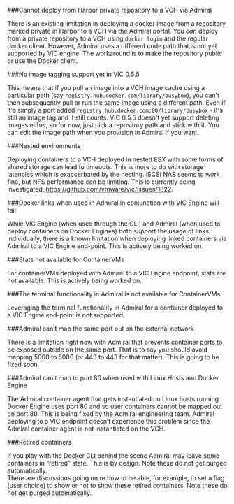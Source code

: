 ###Cannot deploy from Harbor private repository to a VCH via Admiral

There is an existing limitation in deploying a docker image from a repository marked private in Harbor to a VCH via the Admiral portal. You _can_ deploy from a private repository to a VCH using `docker login` and the regular docker client. However, Admiral uses a different code path that is not yet supported by VIC engine. The workaround is to make the repository public or use the Docker client.

###No image tagging support yet in VIC 0.5.5

This means that if you pull an image into a VCH image cache using a particular path (say `registry.hub.docker.com/library/busybox`), you can't then subsequently pull or run the same image using a different path. Even if it's simply a port added `registry.hub.docker.com:80/library/busybox` - it's still an image tag and it still counts. VIC 0.5.5 doesn't yet support deleting images either, so for now, just pick a repository path and stick with it. You can edit the image path when you provision in Admiral if you want.

###Nested environments

Deploying containers to a VCH deployed in nested ESX with some forms of shared storage can lead to timeouts. This is more to do with storage latencies which is exaccerbated by the nesting. iSCSI NAS seems to work fine, but NFS performance can be limiting. This is currently being investigated. https://github.com/vmware/vic/issues/1822.


###Docker links when used in Admiral in conjunction with VIC Engine will fail

While VIC Engine (when used through the CLI) and Admiral (when used to deploy containers on Docker Engines) both support the usage of links individually, there is a known limitation when deploying linked containers via Admiral to a VIC Engine end-point. This is actively being worked on.

###Stats not available for ContainerVMs

For containerVMs deployed with Admiral to a VIC Engine endpoint, stats are not available. This is actively being worked on.   

###The terminal functionality in Admiral is not available for ContainerVMs

Leveraging the terminal functionality in Admiral for a container deployed to a VIC Engine end-point is not supported.    

###Admiral can’t map the same port out on the external network

There is a limitation right now with Admiral that prevents container ports to be exposed outside on the same port. That is to say you should avoid mapping 5000 to 5000 (or 443 to 443 for that matter). This is going to be fixed soon.

###Admiral can’t map to port 80 when used with Linux Hosts and Docker Engine

The Admiral container agent that gets instantiated on Linux hosts running Docker Engine uses port 80 and so user containers cannot be mapped out on port 80. This is being fixed by the Admiral engineering team. Admiral deploying to a VIC endpoint doesn’t experience this problem since the Admiral container agent is not instantiated on the VCH.  

###Retired containers

If you play with the Docker CLI behind the scene Admiral may leave some containers in “retired” state. This is by design. Note these do not get purged automatically.   
There are discussions going on re how to be able, for example, to set a flag (user choice) to show or not to show these retired containers. Note these do not get purged automatically.   
